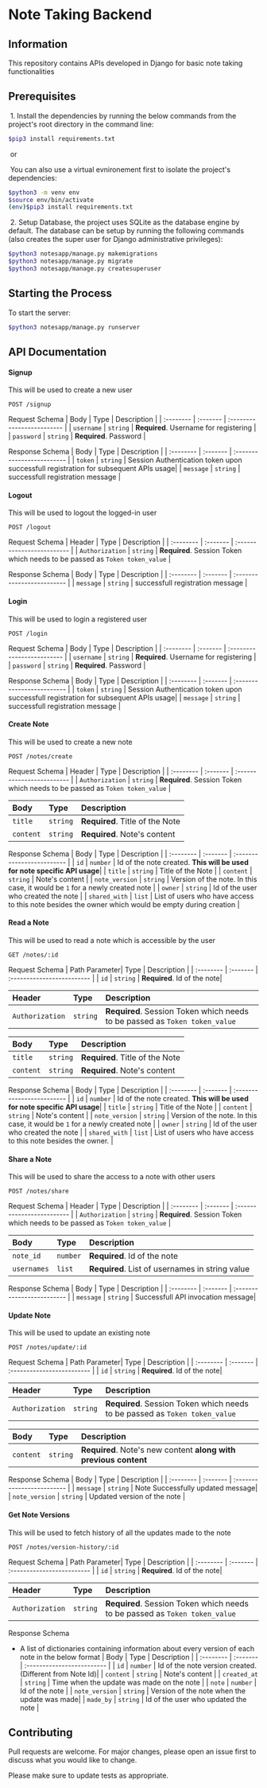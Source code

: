 # Note Taking Backend

## Information
This repository contains APIs developed in Django for basic note taking functionalities

## Prerequisites
 1. Install the dependencies by running the below commands from the project's root directory in the command line:
```bash
$pip3 install requirements.txt
```
 or

 You can also use a virtual evnironement first to isolate the project's dependencies:
```bash
$python3 -m venv env
$source env/bin/activate
(env)$pip3 install requirements.txt
```

 2. Setup Database, the project uses SQLite as the database engine by default. The database can be setup by running the following commands (also creates the super user for Django administrative privileges):
```bash
$python3 notesapp/manage.py makemigrations
$python3 notesapp/manage.py migrate
$python3 notesapp/manage.py createsuperuser
```

## Starting the Process
To start the server:
```bash
$python3 notesapp/manage.py runserver
```

## API Documentation

#### Signup
This will be used to create a new user

```http
POST /signup
```
Request Schema
| Body | Type     | Description                |
| :-------- | :------- | :------------------------- |
| `username` | `string` | **Required**. Username for registering |
| `password` | `string` | **Required**. Password |

Response Schema
| Body | Type     | Description                |
| :-------- | :------- | :------------------------- |
| `token` | `string` | Session Authentication token upon successfull registration for subsequent APIs usage|
| `message` | `string` | successfull registration message |

#### Logout
This will be used to logout the logged-in user

```http
POST /logout
```
Request Schema
| Header | Type     | Description                |
| :-------- | :------- | :------------------------- |
| `Authorization` | `string` | **Required**. Session Token which needs to be passed as `Token token_value` |

Response Schema
| Body | Type     | Description                |
| :-------- | :------- | :------------------------- |
| `message` | `string` | successfull registration message |

#### Login
This will be used to login a registered user

```http
POST /login
```
Request Schema
| Body | Type     | Description                |
| :-------- | :------- | :------------------------- |
| `username` | `string` | **Required**. Username for registering |
| `password` | `string` | **Required**. Password |

Response Schema
| Body | Type     | Description                |
| :-------- | :------- | :------------------------- |
| `token` | `string` | Session Authentication token upon successfull registration for subsequent APIs usage|
| `message` | `string` | successfull registration message |

#### Create Note
This will be used to create a new note

```http
POST /notes/create
```
Request Schema
| Header | Type     | Description                |
| :-------- | :------- | :------------------------- |
| `Authorization` | `string` | **Required**. Session Token which needs to be passed as `Token token_value` |

| Body | Type     | Description                |
| :-------- | :------- | :------------------------- |
| `title` | `string` | **Required**. Title of the Note |
| `content` | `string` | **Required**. Note's content |

Response Schema
| Body | Type     | Description                |
| :-------- | :------- | :------------------------- |
| `id` | `number` | Id of the note created. **This will be used for note specific API usage**|
| `title` | `string` | Title of the Note |
| `content` | `string` | Note's content |
| `note_version` | `string` | Version of the note. In this case, it would be `1` for a newly created note |
| `owner` | `string` | Id of the user who created the note |
| `shared_with` | `list` | List of users who have access to this note besides the owner which would be empty during creation |

#### Read a Note
This will be used to read a note which is accessible by the user

```http
GET /notes/:id
```
Request Schema
| Path Parameter| Type     | Description                |
| :-------- | :------- | :------------------------- |
| `id` | `string` | **Required**. Id of the note|

| Header | Type     | Description                |
| :-------- | :------- | :------------------------- |
| `Authorization` | `string` | **Required**. Session Token which needs to be passed as `Token token_value` |

| Body | Type     | Description                |
| :-------- | :------- | :------------------------- |
| `title` | `string` | **Required**. Title of the Note |
| `content` | `string` | **Required**. Note's content |

Response Schema
| Body | Type     | Description                |
| :-------- | :------- | :------------------------- |
| `id` | `number` | Id of the note created. **This will be used for note specific API usage**|
| `title` | `string` | Title of the Note |
| `content` | `string` | Note's content |
| `note_version` | `string` | Version of the note. In this case, it would be `1` for a newly created note |
| `owner` | `string` | Id of the user who created the note |
| `shared_with` | `list` | List of users who have access to this note besides the owner. |

#### Share a Note
This will be used to share the access to a note with other users

```http
POST /notes/share
```
Request Schema
| Header | Type     | Description                |
| :-------- | :------- | :------------------------- |
| `Authorization` | `string` | **Required**. Session Token which needs to be passed as `Token token_value` |

| Body | Type     | Description                |
| :-------- | :------- | :------------------------- |
| `note_id` | `number` | **Required**. Id of the note|
| `usernames` | `list` | **Required**. List of usernames in string value |

Response Schema
| Body | Type     | Description                |
| :-------- | :------- | :------------------------- |
| `message` | `string` | Successfull API invocation message|

#### Update Note
This will be used to update an existing note

```http
POST /notes/update/:id
```
Request Schema
| Path Parameter| Type     | Description                |
| :-------- | :------- | :------------------------- |
| `id` | `string` | **Required**. Id of the note|

| Header | Type     | Description                |
| :-------- | :------- | :------------------------- |
| `Authorization` | `string` | **Required**. Session Token which needs to be passed as `Token token_value` |

| Body | Type     | Description                |
| :-------- | :------- | :------------------------- |
| `content` | `string` | **Required**. Note's new content **along with previous content** |

Response Schema
| Body | Type     | Description                |
| :-------- | :------- | :------------------------- |
| `message` | `string` | Note Successfully updated message|
| `note_version` | `string` | Updated version of the note |

#### Get Note Versions
This will be used to fetch history of all the updates made to the note

```http
POST /notes/version-history/:id
```
Request Schema
| Path Parameter| Type     | Description                |
| :-------- | :------- | :------------------------- |
| `id` | `string` | **Required**. Id of the note|

| Header | Type     | Description                |
| :-------- | :------- | :------------------------- |
| `Authorization` | `string` | **Required**. Session Token which needs to be passed as `Token token_value` |

Response Schema
- A list of dictionaries containing information about every version of each note in the below format
| Body | Type     | Description                |
| :-------- | :------- | :------------------------- |
| `id` | `number` | Id of the note version created. (Different from Note Id)|
| `content` | `string` | Note's content |
| `created_at` | `string` | Time when the update was made on the note |
| `note` | `number` | Id of the note |
| `note_version` | `string` | Version of the note when the update was made|
| `made_by` | `string` | Id of the user who updated the note |

## Contributing

Pull requests are welcome. For major changes, please open an issue first
to discuss what you would like to change.

Please make sure to update tests as appropriate.